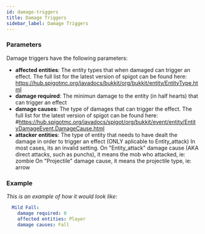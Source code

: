 ```yaml
---
id: damage-triggers
title: Damage Triggers
sidebar_label: Damage Triggers
---
```


### Parameters
Damage triggers have the following parameters:
- **affected entities**: The entity types that when damaged can trigger an effect. The full list for the latest version of spigot can be found here:
https://hub.spigotmc.org/javadocs/bukkit/org/bukkit/entity/EntityType.html
- **damage required**: The minimun damage to the entity (in half hearts) that can trigger an effect
- **damage causes**: The type of damages that can trigger the effect. The full list for the latest version of spigot can be found here:
  #https://hub.spigotmc.org/javadocs/spigot/org/bukkit/event/entity/EntityDamageEvent.DamageCause.html
- **attacker entities**: The type of entity that needs to have dealt the damage in order to trigger an effect (ONLY aplicable to Entity_attack)
    In most cases, its an invalid setting.
    On "Entity_attack" damage cause (AKA direct attacks, such as punchs), it means the mob who attacked, ie: zombie
    On "Projectile" damage cause, it means the projectile type, ie: arrow

### Example    
*This is an example of how it would look like:*
```yaml
  Mild Fall:
    damage required: 0
    affected entities: Player
    damage causes: Fall
```